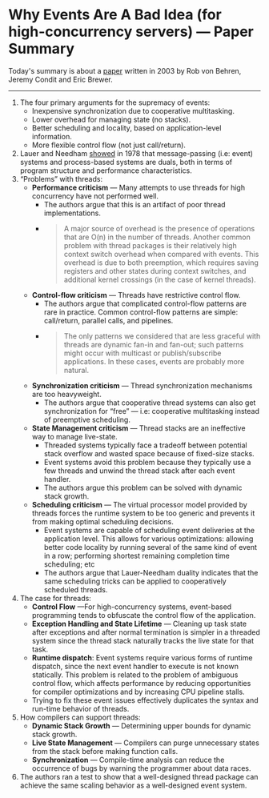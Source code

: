 # Why Events Are A Bad Idea (for high-concurrency servers) — Paper Summary


Today's summary is about a  [paper](https://www.usenix.org/legacy/events/hotos03/tech/full_papers/vonbehren/vonbehren.pdf) written in 2003 by Rob von Behren, Jeremy Condit and Eric Brewer.

-----

1. The four primary arguments for the supremacy of events:
    *  Inexpensive synchronization due to cooperative multitasking.
    * Lower overhead for managing state (no stacks).
    * Better scheduling and locality, based on application-level information.
    * More flexible control flow (not just call/return).
2. Lauer and Needham [showed](https://dl.acm.org/doi/10.1145/850657.850658) in 1978 that message-passing (i.e: event) systems and process-based systems are duals, both in terms of program structure and performance characteristics.
3. “Problems” with threads:
    * **Performance criticism** — Many attempts to use threads for high concurrency have not performed well.
        * The authors argue that this is an artifact of poor thread implementations.
        * > A major source of overhead is the presence of operations that are O(n) in the number of threads. Another common problem with thread packages is their relatively high context switch overhead when compared with events. This overhead is due to both preemption, which requires saving registers and other states during context switches, and additional kernel crossings (in the case of kernel threads).
    * **Control-flow criticism** — Threads have restrictive control flow.
        * The authors argue that complicated control-flow patterns are rare in practice. Common control-flow patterns are simple: call/return, parallel calls, and pipelines.
        * > The only patterns we considered that are less graceful with threads are dynamic fan-in and fan-out; such patterns might occur with multicast or publish/subscribe applications. In these cases, events are probably more natural.
    * **Synchronization criticism** — Thread synchronization mechanisms are too heavyweight.
        * The authors argue that cooperative thread systems can also get synchronization for “free” — i.e: cooperative multitasking instead of preemptive scheduling.
    * **State Management criticism** — Thread stacks are an ineffective way to manage live-state.
        * Threaded systems typically face a tradeoff between potential stack overflow and wasted space because of fixed-size stacks.
        * Event systems avoid this problem because they typically use a few threads and unwind the thread stack after each event handler.
        * The authors argue this problem can be solved with dynamic stack growth.
    * **Scheduling criticism** — The virtual processor model provided by threads forces the runtime system to be too generic and prevents it from making optimal scheduling decisions.
        * Event systems are capable of scheduling event deliveries at the application level. This allows for various optimizations: allowing better code locality by running several of the same kind of event in a row; performing shortest remaining completion time scheduling; etc
        * The authors argue that Lauer-Needham duality indicates that the same scheduling tricks can be applied to cooperatively scheduled threads.
4. The case for threads:
    * **Control Flow** —For high-concurrency systems, event-based programming tends to obfuscate the control flow of the application.
    * **Exception Handling and State Lifetime** — Cleaning up task state after exceptions and after normal termination is simpler in a threaded system since the thread stack naturally tracks the live state for that task.
    * **Runtime dispatch**: Event systems require various forms of runtime dispatch, since the next event handler to execute is not known statically. This problem is related to the problem of ambiguous control flow, which affects performance by reducing opportunities for compiler optimizations and by increasing CPU pipeline stalls.
    * Trying to fix these event issues effectively duplicates the syntax and run-time behavior of threads.
6. How compilers can support threads:
    * **Dynamic Stack Growth** — Determining upper bounds for dynamic stack growth.
    * **Live State Management** — Compilers can purge unnecessary states from the stack before making function calls.
    * **Synchronization** — Compile-time analysis can reduce the occurrence of bugs by warning the programmer about data races.
7. The authors ran a test to show that a well-designed thread package can achieve the same scaling behavior as a well-designed event system.